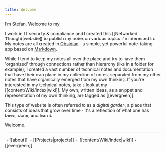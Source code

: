 ```yaml
---
title: Welcome
---
```

I’m Stefan. Welcome to my 

I work in IT security & compliance and I created this [[Networked Thought|website]] to publish my notes on various topics I'm interested in. My notes are all created in [Obsidian](https://obsidian.md/) - a simple, yet powerful note-taking app based on [Markdown](https://en.wikipedia.org/wiki/Markdown).

While I tend to keep my notes all over the place and try to have them 'organized' through connections rather than hierarchy (like in a folder for example), I created a vast number of technical notes and documentation that have their own place in my collection of notes, separated from my other notes that have organically emerged from my own thinking. If you're interested in my technical notes, take a look at my [[content/Wiki/index|wiki]]. My own, written ideas, as a snippet and representation of my own thinking, are tagged as [[evergreen]]. 

This type of website is often referred to as a *digital garden*, a place that consists of ideas that grow over time - it's a reflection of what one has been, done, and learnt.

Welcome.


___
・[[about]] ・[[Projects|projects]]・ [[content/Wiki/index|wiki]]・[[evergreen]]